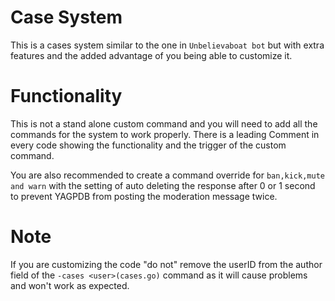 # Case System 

This is a cases system similar to the one in `Unbelievaboat bot` but with extra features and the added advantage of you being able to customize it. 

# Functionality

This is not a stand alone custom command and you will need to add all the commands for the system to work properly.
There is a leading Comment in every code showing the functionality and the trigger of the custom command.

You are also recommended to create a command override for `ban,kick,mute and warn` with the setting of auto deleting the response after 0 or 1 second to prevent YAGPDB from posting the moderation message twice.

# Note
If you are customizing the code "do not" remove the userID from the author field of the `-cases <user>(cases.go)` command as it will cause problems and won't work as expected.
